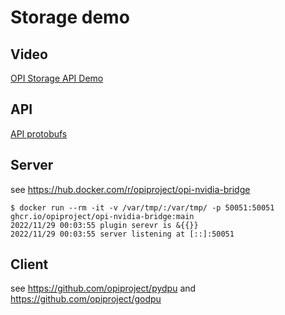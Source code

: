 # Storage demo

## Video

[OPI Storage API Demo](https://www.youtube.com/watch?v=9EHZ_1ARCiY)

## API

[API protobufs](https://github.com/opiproject/opi-api/tree/main/storage)

## Server

see <https://hub.docker.com/r/opiproject/opi-nvidia-bridge>

```Shell
$ docker run --rm -it -v /var/tmp/:/var/tmp/ -p 50051:50051 ghcr.io/opiproject/opi-nvidia-bridge:main
2022/11/29 00:03:55 plugin serevr is &{{}}
2022/11/29 00:03:55 server listening at [::]:50051
```

## Client

see <https://github.com/opiproject/pydpu> and <https://github.com/opiproject/godpu>
